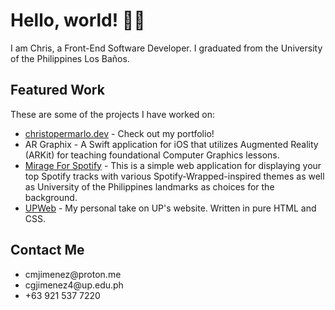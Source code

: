 <h1>Hello, world! 👋🏼</h1>
<p>I am Chris, a Front-End Software Developer. I graduated from the University of the Philippines Los Baños.</p>
<h2>Featured Work</h2>
<p>These are some of the projects I have worked on:</p>
<ul>
  <li><a href="https://christopermarlo.dev/">christopermarlo.dev</a> - Check out my portfolio!</li> 
  <li>AR Graphix - A Swift application for iOS that utilizes Augmented Reality (ARKit) for teaching foundational Computer Graphics lessons.</li>
  <li><a href="https://m4s.vercel.app">Mirage For Spotify</a> - This is a simple web application for displaying your top Spotify tracks with various Spotify-Wrapped-inspired themes as well as University of the Philippines landmarks as choices for the background.</li>
  <li><a href="legacy.christopermarlo.dev/UPWeb">UPWeb</a> - My personal take on UP's website. Written in pure HTML and CSS.</li>
</ul>
<h2>Contact Me</h2>
<ul>
  <li>cmjimenez@proton.me</li>
  <li>cgjimenez4@up.edu.ph</li>
  <li>+63 921 537 7220</li>
</ul>
